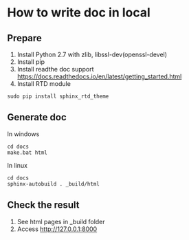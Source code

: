 # How to write doc in local

## Prepare
1. Install Python 2.7 with zlib, libssl-dev(openssl-devel)
1. Install pip
1. Install readthe doc support https://docs.readthedocs.io/en/latest/getting_started.html
1. Install RTD module
```shell
sudo pip install sphinx_rtd_theme
```

## Generate doc

In windows
```shell
cd docs
make.bat html
```

In linux
```shell
cd docs
sphinx-autobuild . _build/html
```

## Check the result

1. See html pages in _build folder
1. Access http://127.0.0.1:8000
